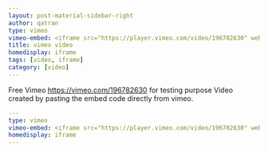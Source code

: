 ```yaml
---
layout: post-material-sidebar-right
author: qatran
type: vimeo
vimeo-embed: <iframe src="https://player.vimeo.com/video/196782630" webkitallowfullscreen mozallowfullscreen allowfullscreen></iframe>
title: vimeo video
homedisplay: iframe
tags: [video, iframe]
category: [video]
---
```

Free Vimeo https://vimeo.com/196782630 for testing purpose
Video created by pasting the embed code directly from vimeo. 

``` yml
---
type: vimeo
vimeo-embed: <iframe src="https://player.vimeo.com/video/196782630" webkitallowfullscreen mozallowfullscreen allowfullscreen></iframe>
homedisplay: iframe
---
```
